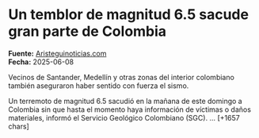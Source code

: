 # Un temblor de magnitud 6.5 sacude gran parte de Colombia

**Fuente:** [Aristeguinoticias.com](https://aristeguinoticias.com/080625/mundo/un-temblor-de-6-5-de-magnitud-sacude-parte-de-colombia/)  
**Fecha:** 2025-06-08

Vecinos de Santander, Medellín y otras zonas del interior colombiano también aseguraron haber sentido con fuerza el sismo.

Un terremoto de magnitud 6.5 sacudió en la mañana de este domingo a Colombia sin que hasta el momento haya información de víctimas o daños materiales, informó el Servicio Geológico Colombiano (SGC).… [+1657 chars]
